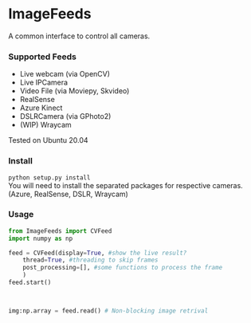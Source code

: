 # ImageFeeds
A common interface to control all cameras. 

### Supported Feeds  
- Live webcam (via OpenCV)
- Live IPCamera
- Video File (via Moviepy, Skvideo)
- RealSense
- Azure Kinect
- DSLRCamera (via GPhoto2)
- (WIP) Wraycam

Tested on Ubuntu 20.04

### Install
`python setup.py install`  
You will need to install the separated packages for respective cameras.
(Azure, RealSense, DSLR, Wraycam)


### Usage

```python
from ImageFeeds import CVFeed
import numpy as np

feed = CVFeed(display=True, #show the live result?
    thread=True, #threading to skip frames
    post_processing=[], #some functions to process the frame 
    )
feed.start()



img:np.array = feed.read() # Non-blocking image retrival
```